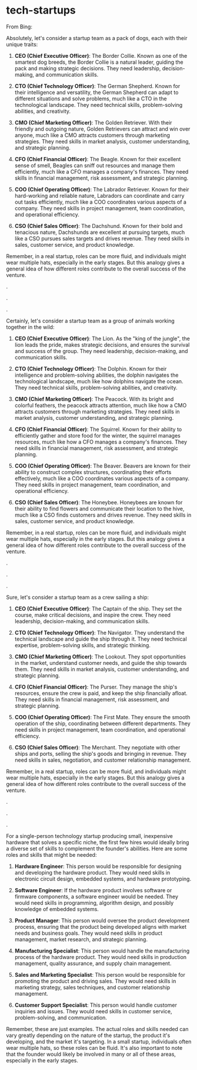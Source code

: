 # tech-startups



From Bing:


Absolutely, let's consider a startup team as a pack of dogs, each with their unique traits:

1. **CEO (Chief Executive Officer)**: The Border Collie. Known as one of the smartest dog breeds, the Border Collie is a natural leader, guiding the pack and making strategic decisions. They need leadership, decision-making, and communication skills.

2. **CTO (Chief Technology Officer)**: The German Shepherd. Known for their intelligence and versatility, the German Shepherd can adapt to different situations and solve problems, much like a CTO in the technological landscape. They need technical skills, problem-solving abilities, and creativity.

3. **CMO (Chief Marketing Officer)**: The Golden Retriever. With their friendly and outgoing nature, Golden Retrievers can attract and win over anyone, much like a CMO attracts customers through marketing strategies. They need skills in market analysis, customer understanding, and strategic planning.

4. **CFO (Chief Financial Officer)**: The Beagle. Known for their excellent sense of smell, Beagles can sniff out resources and manage them efficiently, much like a CFO manages a company's finances. They need skills in financial management, risk assessment, and strategic planning.

5. **COO (Chief Operating Officer)**: The Labrador Retriever. Known for their hard-working and reliable nature, Labradors can coordinate and carry out tasks efficiently, much like a COO coordinates various aspects of a company. They need skills in project management, team coordination, and operational efficiency.

6. **CSO (Chief Sales Officer)**: The Dachshund. Known for their bold and tenacious nature, Dachshunds are excellent at pursuing targets, much like a CSO pursues sales targets and drives revenue. They need skills in sales, customer service, and product knowledge.

Remember, in a real startup, roles can be more fluid, and individuals might wear multiple hats, especially in the early stages. But this analogy gives a general idea of how different roles contribute to the overall success of the venture.







.


.



.




Certainly, let's consider a startup team as a group of animals working together in the wild:

1. **CEO (Chief Executive Officer)**: The Lion. As the "king of the jungle", the lion leads the pride, makes strategic decisions, and ensures the survival and success of the group. They need leadership, decision-making, and communication skills.

2. **CTO (Chief Technology Officer)**: The Dolphin. Known for their intelligence and problem-solving abilities, the dolphin navigates the technological landscape, much like how dolphins navigate the ocean. They need technical skills, problem-solving abilities, and creativity.

3. **CMO (Chief Marketing Officer)**: The Peacock. With its bright and colorful feathers, the peacock attracts attention, much like how a CMO attracts customers through marketing strategies. They need skills in market analysis, customer understanding, and strategic planning.

4. **CFO (Chief Financial Officer)**: The Squirrel. Known for their ability to efficiently gather and store food for the winter, the squirrel manages resources, much like how a CFO manages a company's finances. They need skills in financial management, risk assessment, and strategic planning.

5. **COO (Chief Operating Officer)**: The Beaver. Beavers are known for their ability to construct complex structures, coordinating their efforts effectively, much like a COO coordinates various aspects of a company. They need skills in project management, team coordination, and operational efficiency.

6. **CSO (Chief Sales Officer)**: The Honeybee. Honeybees are known for their ability to find flowers and communicate their location to the hive, much like a CSO finds customers and drives revenue. They need skills in sales, customer service, and product knowledge.

Remember, in a real startup, roles can be more fluid, and individuals might wear multiple hats, especially in the early stages. But this analogy gives a general idea of how different roles contribute to the overall success of the venture.




.



.




.





Sure, let's consider a startup team as a crew sailing a ship:

1. **CEO (Chief Executive Officer)**: The Captain of the ship. They set the course, make critical decisions, and inspire the crew. They need leadership, decision-making, and communication skills.

2. **CTO (Chief Technology Officer)**: The Navigator. They understand the technical landscape and guide the ship through it. They need technical expertise, problem-solving skills, and strategic thinking.

3. **CMO (Chief Marketing Officer)**: The Lookout. They spot opportunities in the market, understand customer needs, and guide the ship towards them. They need skills in market analysis, customer understanding, and strategic planning.

4. **CFO (Chief Financial Officer)**: The Purser. They manage the ship's resources, ensure the crew is paid, and keep the ship financially afloat. They need skills in financial management, risk assessment, and strategic planning.

5. **COO (Chief Operating Officer)**: The First Mate. They ensure the smooth operation of the ship, coordinating between different departments. They need skills in project management, team coordination, and operational efficiency.

6. **CSO (Chief Sales Officer)**: The Merchant. They negotiate with other ships and ports, selling the ship's goods and bringing in revenue. They need skills in sales, negotiation, and customer relationship management.

Remember, in a real startup, roles can be more fluid, and individuals might wear multiple hats, especially in the early stages. But this analogy gives a general idea of how different roles contribute to the overall success of the venture.






.



.



.



For a single-person technology startup producing small, inexpensive hardware that solves a specific niche, the first few hires would ideally bring a diverse set of skills to complement the founder's abilities. Here are some roles and skills that might be needed:

1. **Hardware Engineer**: This person would be responsible for designing and developing the hardware product. They would need skills in electronic circuit design, embedded systems, and hardware prototyping.

2. **Software Engineer**: If the hardware product involves software or firmware components, a software engineer would be needed. They would need skills in programming, algorithm design, and possibly knowledge of embedded systems.

3. **Product Manager**: This person would oversee the product development process, ensuring that the product being developed aligns with market needs and business goals. They would need skills in product management, market research, and strategic planning.

4. **Manufacturing Specialist**: This person would handle the manufacturing process of the hardware product. They would need skills in production management, quality assurance, and supply chain management.

5. **Sales and Marketing Specialist**: This person would be responsible for promoting the product and driving sales. They would need skills in marketing strategy, sales techniques, and customer relationship management.

6. **Customer Support Specialist**: This person would handle customer inquiries and issues. They would need skills in customer service, problem-solving, and communication.

Remember, these are just examples. The actual roles and skills needed can vary greatly depending on the nature of the startup, the product it's developing, and the market it's targeting. In a small startup, individuals often wear multiple hats, so these roles can be fluid. It's also important to note that the founder would likely be involved in many or all of these areas, especially in the early stages.






